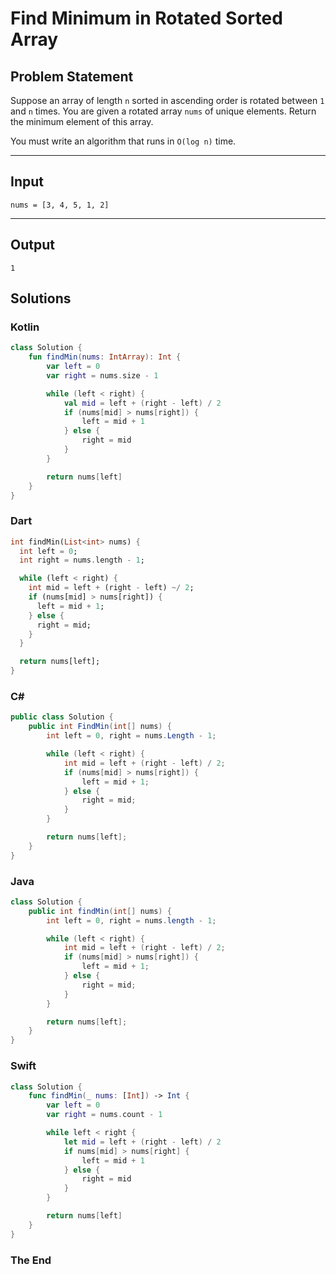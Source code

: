 # Find Minimum in Rotated Sorted Array

## Problem Statement

Suppose an array of length `n` sorted in ascending order is rotated between `1` and `n` times. You are given a rotated array `nums` of unique elements. Return the minimum element of this array.

You must write an algorithm that runs in `O(log n)` time.

---

## Input

```text
nums = [3, 4, 5, 1, 2]
```

---

## Output

```text
1
```

## Solutions

### Kotlin

```kotlin
class Solution {
    fun findMin(nums: IntArray): Int {
        var left = 0
        var right = nums.size - 1

        while (left < right) {
            val mid = left + (right - left) / 2
            if (nums[mid] > nums[right]) {
                left = mid + 1
            } else {
                right = mid
            }
        }

        return nums[left]
    }
}
```


### Dart

```dart
int findMin(List<int> nums) {
  int left = 0;
  int right = nums.length - 1;

  while (left < right) {
    int mid = left + (right - left) ~/ 2;
    if (nums[mid] > nums[right]) {
      left = mid + 1;
    } else {
      right = mid;
    }
  }

  return nums[left];
}
```


### C#

```csharp
public class Solution {
    public int FindMin(int[] nums) {
        int left = 0, right = nums.Length - 1;

        while (left < right) {
            int mid = left + (right - left) / 2;
            if (nums[mid] > nums[right]) {
                left = mid + 1;
            } else {
                right = mid;
            }
        }

        return nums[left];
    }
}
```

### Java

```java
class Solution {
    public int findMin(int[] nums) {
        int left = 0, right = nums.length - 1;

        while (left < right) {
            int mid = left + (right - left) / 2;
            if (nums[mid] > nums[right]) {
                left = mid + 1;
            } else {
                right = mid;
            }
        }

        return nums[left];
    }
}
```


### Swift

```swift
class Solution {
    func findMin(_ nums: [Int]) -> Int {
        var left = 0
        var right = nums.count - 1

        while left < right {
            let mid = left + (right - left) / 2
            if nums[mid] > nums[right] {
                left = mid + 1
            } else {
                right = mid
            }
        }

        return nums[left]
    }
}
```



### The End

